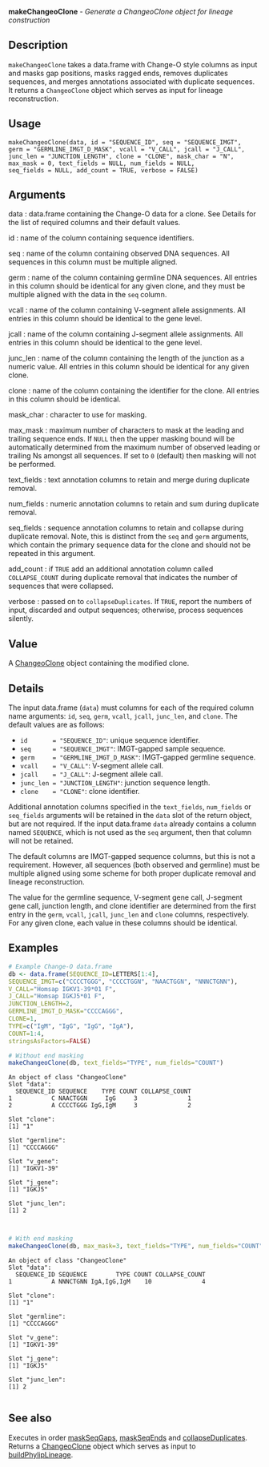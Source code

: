 





**makeChangeoClone** - *Generate a ChangeoClone object for lineage construction*

Description
--------------------

`makeChangeoClone` takes a data.frame with Change-O style columns as input and 
masks gap positions, masks ragged ends, removes duplicates sequences, and merges 
annotations associated with duplicate sequences. It returns a `ChangeoClone` 
object which serves as input for lineage reconstruction.


Usage
--------------------
```
makeChangeoClone(data, id = "SEQUENCE_ID", seq = "SEQUENCE_IMGT",
germ = "GERMLINE_IMGT_D_MASK", vcall = "V_CALL", jcall = "J_CALL",
junc_len = "JUNCTION_LENGTH", clone = "CLONE", mask_char = "N",
max_mask = 0, text_fields = NULL, num_fields = NULL,
seq_fields = NULL, add_count = TRUE, verbose = FALSE)
```

Arguments
-------------------

data
:   data.frame containing the Change-O data for a clone. See Details
for the list of required columns and their default values.

id
:   name of the column containing sequence identifiers.

seq
:   name of the column containing observed DNA sequences. All 
sequences in this column must be multiple aligned.

germ
:   name of the column containing germline DNA sequences. All entries 
in this column should be identical for any given clone, and they
must be multiple aligned with the data in the `seq` column.

vcall
:   name of the column containing V-segment allele assignments. All 
entries in this column should be identical to the gene level.

jcall
:   name of the column containing J-segment allele assignments. All 
entries in this column should be identical to the gene level.

junc_len
:   name of the column containing the length of the junction as a 
numeric value. All entries in this column should be identical 
for any given clone.

clone
:   name of the column containing the identifier for the clone. All 
entries in this column should be identical.

mask_char
:   character to use for masking.

max_mask
:   maximum number of characters to mask at the leading and trailing
sequence ends. If `NULL` then the upper masking bound will 
be automatically determined from the maximum number of observed 
leading or trailing Ns amongst all sequences. If set to `0` 
(default) then masking will not be performed.

text_fields
:   text annotation columns to retain and merge during duplicate removal.

num_fields
:   numeric annotation columns to retain and sum during duplicate removal.

seq_fields
:   sequence annotation columns to retain and collapse during duplicate 
removal. Note, this is distinct from the `seq` and `germ` 
arguments, which contain the primary sequence data for the clone
and should not be repeated in this argument.

add_count
:   if `TRUE` add an additional annotation column called 
`COLLAPSE_COUNT` during duplicate removal that indicates the 
number of sequences that were collapsed.

verbose
:   passed on to `collapseDuplicates`. If `TRUE`, report the 
numbers of input, discarded and output sequences; otherwise, process
sequences silently.




Value
-------------------

A [ChangeoClone](ChangeoClone-class.md) object containing the modified clone.


Details
-------------------

The input data.frame (`data`) must columns for each of the required column name 
arguments: `id`, `seq`, `germ`, `vcall`, `jcall`, 
`junc_len`, and `clone`.  The default values are as follows:

+ `id       = "SEQUENCE_ID"`:           unique sequence identifier.
+ `seq      = "SEQUENCE_IMGT"`:         IMGT-gapped sample sequence.
+ `germ     = "GERMLINE_IMGT_D_MASK"`:  IMGT-gapped germline sequence.
+ `vcall    = "V_CALL"`:                V-segment allele call.
+ `jcall    = "J_CALL"`:                J-segment allele call.
+ `junc_len = "JUNCTION_LENGTH"`:       junction sequence length.
+ `clone    = "CLONE"`:                 clone identifier.

Additional annotation columns specified in the `text_fields`, `num_fields` 
or `seq_fields` arguments will be retained in the `data` slot of the return 
object, but are not required. If the input data.frame `data` already contains a 
column named `SEQUENCE`, which is not used as the `seq` argument, then that 
column will not be retained.

The default columns are IMGT-gapped sequence columns, but this is not a requirement. 
However, all sequences (both observed and germline) must be multiple aligned using
some scheme for both proper duplicate removal and lineage reconstruction. 

The value for the germline sequence, V-segment gene call, J-segment gene call, 
junction length, and clone identifier are determined from the first entry in the 
`germ`, `vcall`, `jcall`, `junc_len` and `clone` columns, 
respectively. For any given clone, each value in these columns should be identical.



Examples
-------------------

```R
# Example Change-O data.frame
db <- data.frame(SEQUENCE_ID=LETTERS[1:4],
SEQUENCE_IMGT=c("CCCCTGGG", "CCCCTGGN", "NAACTGGN", "NNNCTGNN"),
V_CALL="Homsap IGKV1-39*01 F",
J_CALL="Homsap IGKJ5*01 F",
JUNCTION_LENGTH=2,
GERMLINE_IMGT_D_MASK="CCCCAGGG",
CLONE=1,
TYPE=c("IgM", "IgG", "IgG", "IgA"),
COUNT=1:4,
stringsAsFactors=FALSE)

# Without end masking
makeChangeoClone(db, text_fields="TYPE", num_fields="COUNT")

```


```
An object of class "ChangeoClone"
Slot "data":
  SEQUENCE_ID SEQUENCE    TYPE COUNT COLLAPSE_COUNT
1           C NAACTGGN     IgG     3              1
2           A CCCCTGGG IgG,IgM     3              2

Slot "clone":
[1] "1"

Slot "germline":
[1] "CCCCAGGG"

Slot "v_gene":
[1] "IGKV1-39"

Slot "j_gene":
[1] "IGKJ5"

Slot "junc_len":
[1] 2


```


```R

# With end masking
makeChangeoClone(db, max_mask=3, text_fields="TYPE", num_fields="COUNT")
```


```
An object of class "ChangeoClone"
Slot "data":
  SEQUENCE_ID SEQUENCE        TYPE COUNT COLLAPSE_COUNT
1           A NNNCTGNN IgA,IgG,IgM    10              4

Slot "clone":
[1] "1"

Slot "germline":
[1] "CCCCAGGG"

Slot "v_gene":
[1] "IGKV1-39"

Slot "j_gene":
[1] "IGKJ5"

Slot "junc_len":
[1] 2


```



See also
-------------------

Executes in order [maskSeqGaps](maskSeqGaps.md), [maskSeqEnds](maskSeqEnds.md)
and [collapseDuplicates](collapseDuplicates.md). 
Returns a [ChangeoClone](ChangeoClone-class.md) object which serves as input to
[buildPhylipLineage](buildPhylipLineage.md).



